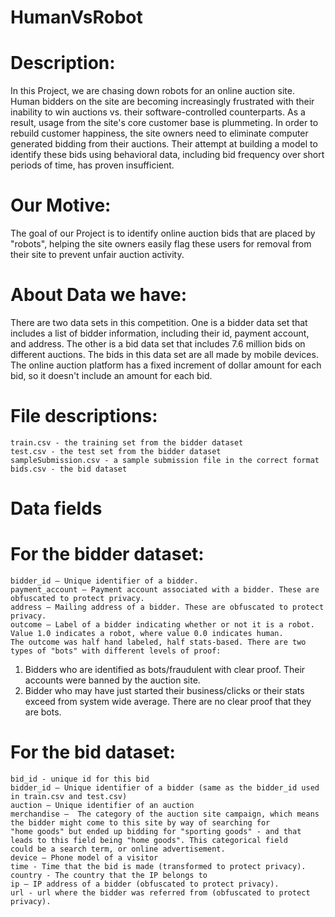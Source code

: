 # HumanVsRobot

# Description:
In this Project, we are chasing down robots for an online auction site. Human bidders on the site are becoming increasingly frustrated with their inability to win auctions vs. their software-controlled counterparts. As a result, usage from the site's core customer base is plummeting. In order to rebuild customer happiness, the site owners need to eliminate computer generated bidding from their auctions. Their attempt at building a model to identify these bids using behavioral data, including bid frequency over short periods of time, has proven insufficient.

# Our Motive:
The goal of our Project is to identify online auction bids that are placed by "robots", helping the site owners easily flag these users for removal from their site to prevent unfair auction activity.

# About Data we have:
There are two data sets in this competition. One is a bidder data set that includes a list of bidder information, including their id, payment account, and address. The other is a bid data set that includes 7.6 million bids on different auctions. The bids in this data set are all made by mobile devices. The online auction platform has a fixed increment of dollar amount for each bid, so it doesn't include an amount for each bid.

# File descriptions:
	train.csv - the training set from the bidder dataset
	test.csv - the test set from the bidder dataset
	sampleSubmission.csv - a sample submission file in the correct format
	bids.csv - the bid dataset

# Data fields

# For the bidder dataset:
	bidder_id – Unique identifier of a bidder.
	payment_account – Payment account associated with a bidder. These are obfuscated to protect privacy. 
	address – Mailing address of a bidder. These are obfuscated to protect privacy. 
	outcome – Label of a bidder indicating whether or not it is a robot. Value 1.0 indicates a robot, where value 0.0 indicates human. 
	The outcome was half hand labeled, half stats-based. There are two types of "bots" with different levels of proof:

1. Bidders who are identified as bots/fraudulent with clear proof. Their accounts were banned by the auction site.
2. Bidder who may have just started their business/clicks or their stats exceed from system wide average. There are no clear proof that they are bots. 


# For the bid dataset:
	bid_id - unique id for this bid
	bidder_id – Unique identifier of a bidder (same as the bidder_id used in train.csv and test.csv)
	auction – Unique identifier of an auction
	merchandise –  The category of the auction site campaign, which means the bidder might come to this site by way of searching for  		"home goods" but ended up bidding for "sporting goods" - and that leads to this field being "home goods". This categorical field 			could be a search term, or online advertisement. 
	device – Phone model of a visitor
	time - Time that the bid is made (transformed to protect privacy).
	country - The country that the IP belongs to
	ip – IP address of a bidder (obfuscated to protect privacy).
	url - url where the bidder was referred from (obfuscated to protect privacy). 
